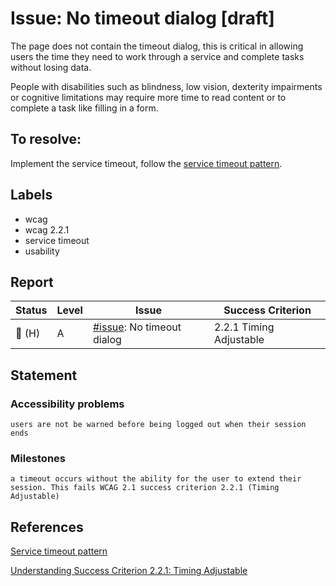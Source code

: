 # Issue: No timeout dialog [draft]

The page does not contain the timeout dialog, this is critical in allowing users the time they need to work through a service and complete tasks without losing data.

People with disabilities such as blindness, low vision, dexterity impairments or cognitive limitations may require more time to read content or to complete a task like filling in a form. 

## To resolve:

Implement the service timeout, follow the [service timeout pattern](https://design.tax.service.gov.uk/hmrc-design-patterns/service-timeout/).

## Labels

- wcag
- wcag 2.2.1
- service timeout
- usability

## Report

| Status | Level | Issue | Success Criterion |
| ------ | ----- | ----- | ----------------- |
| 🔴 (H) | A    | [#issue](): No timeout dialog | 2.2.1 Timing Adjustable |

## Statement

### Accessibility problems

```
users are not be warned before being logged out when their session ends
```

### Milestones

```
a timeout occurs without the ability for the user to extend their session. This fails WCAG 2.1 success criterion 2.2.1 (Timing Adjustable)
```

## References
[Service timeout pattern](https://design.tax.service.gov.uk/hmrc-design-patterns/service-timeout/) 

[Understanding Success Criterion 2.2.1: Timing Adjustable](https://www.w3.org/WAI/WCAG21/Understanding/timing-adjustable)

